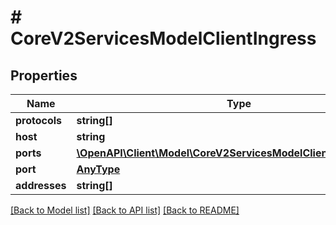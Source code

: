 # # CoreV2ServicesModelClientIngress

## Properties

Name | Type | Description | Notes
------------ | ------------- | ------------- | -------------
**protocols** | **string[]** |  | [optional] 
**host** | **string** |  | [optional] 
**ports** | [**\OpenAPI\Client\Model\CoreV2ServicesModelClientIngressPorts[]**](CoreV2ServicesModelClientIngressPorts.md) |  | [optional] 
**port** | [**AnyType**](.md) |  | [optional] 
**addresses** | **string[]** |  | [optional] 

[[Back to Model list]](../../README.md#documentation-for-models) [[Back to API list]](../../README.md#documentation-for-api-endpoints) [[Back to README]](../../README.md)


